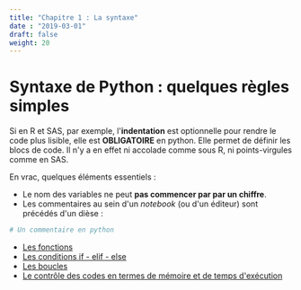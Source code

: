 ```yaml
---
title: "Chapitre 1 : La syntaxe"
date : "2019-03-01"
draft: false
weight: 20
---
```


# Syntaxe de Python : quelques règles simples

Si en R et SAS, par exemple, l'**indentation** est optionnelle pour rendre le code plus lisible, elle est **OBLIGATOIRE** en python. Elle permet de définir les blocs de code. Il n'y a en effet ni accolade comme sous R, ni points-virgules comme en SAS.

En vrac, quelques éléments essentiels :

* Le nom des variables ne peut **pas commencer par par un chiffre**.
* Les commentaires au sein d'un *notebook* (ou d'un éditeur) sont précédés d'un dièse :

```python
# Un commentaire en python
```
 <!-- Il est aussi possible d'écrire un commentaire sur plusieurs lignes à l'aide d'un triple guillemets """ en début et fin de commentaires. Il ne s'agit toutefois pas de commentaires au sens strict mais ce texte ajouté sans instruction est ignoré lors de l'exécution. -->

* [Les fonctions](./1-fonctions)
* [Les conditions if - elif - else](./2-ifthenelse)
* [Les boucles](./3-boucles)
* [Le contrôle des codes en termes de mémoire et de temps d'exécution](./4-occupationmémoire)
